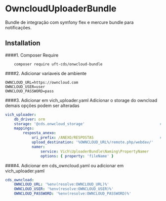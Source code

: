 OwncloudUploaderBundle
================

Bundle de integração com symfony flex e mercure bundle para notificações.


Installation
-------------
####1. Composer Require 
 
        composer require uft-cds/onwcloud-bundle

####2. Adicionar variaveis de ambiente 
  
  ```env
  OWNCLOUD_URL=https://owncloud.com
  OWNCLOUD_USER=user
  OWNCLOUD_PASSWORD=pass
  ```
  
####3. Adicionar em vich_uploader.yaml 
Adicionar o storage do owncload demais opções podem ser alteradas

```yaml
vich_uploader:
    db_driver: orm
    storage: '@cds.onwcloud_storage'                                  #storage do onwcloud uploader
    mappings:
        resposta_anexo:
            uri_prefix: /ANEXO/RESPOSTAS                              #pasta padrao para os arquivos do owncloud
            upload_destination: '%OWNCLOUD_URL%/remote.php/webdav/'
            namer:
                service: Vich\UploaderBundle\Naming\PropertyNamer
                options: { property: 'fileName' }
 ```
####4. Adicionar em cds_owncloud.yaml ou adicionar em vich_uploader.yaml 

```yaml
cds_owncload:
    OWNCLOUD_URL: '%env(resolve:OWNCLOUD_URL)%'
    OWNCLOUD_USER: '%env(resolve:OWNCLOUD_USER)%'
    OWNCLOUD_PASSWORD: '%env(resolve:OWNCLOUD_PASSWORD)%'
```
